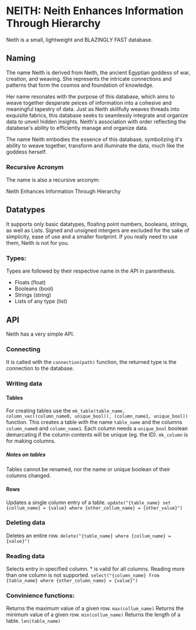 # NEITH: Neith Enhances Information Through Hierarchy
Neith is a small, lightweight and BLAZINGLY FAST database.

## Naming

The name Neith is derived from Neith, the ancient Egyptian goddess of war, creation, and weaving. She represents the intricate connections and patterns that form the cosmos and foundation of knowledge. 

Her name resonates with the purpose of this database, which aims to weave together desperate peices of information into a cohesive and meaningful tapestry of data. Just as Neith skillfully weaves threads into exquisite fabrics, this database seeks to seamlessly integrate and organize data to unveil hidden insights. Neith's association with order reflecting the databese's ability to efficiently manage and organize data.

The name Neith embodies the essence of this database, symbolizing it's ability to weave together, transform and illuminate the data, much like the goddess herself.

### Recursive Acronym
The name is also a recursive arconym:

Neith
Enhances
Information
Through
Hierarchy

## Datatypes
It supports only basic datatypes, floating point numbers, booleans, strings, as well as Lists.
Signed and unsigned intergers are excluded for the sake of simplicity, ease of use and a smaller footprint.
If you really need to use them, Neith is not for you.

### Types:
Types are followed by their respective name in the API in parenthesis.
- Floats (float)
- Booleans (bool)
- Strings (string)
- Lists of any type (list)

## API
Neith has a very simple API.

### Connecting
It is called with the `connection(path)` function, the returned type is the connection to the database.

### Writing data

#### Tables
For creating tables use the `mk_table(table_name, column_vec((column_name0, unique_bool)), (column_name1, unique_bool))` function.
This creates a table with the name `table_name` and the columns `column_name0` and `column_name1`. 
Each column needs a `unique_bool` boolean demarcating if the column contents will be unique (eg. the ID).
`mk_column` is for making columns.
##### Notes on tables
Tables cannot be renamed, nor the name or unique boolean of their columns changed.

#### Rows
Updates a single column entry of a table.
`update("{table_name} set {collum_name} = {value} where {other_collum_name} = {other_value}")`

### Deleting data
Deletes an entire row.
`delete("{table_name} where {collum_name} = {value}")`

### Reading data
Selects entry in specified column. * is valid for all columns.
Reading more than one column is not supported.
`select("{column_name} from {table_name} where {other_column_name} = {value}")`

### Convinience functions:
Returns the maximum value of a given row.
`max(collum_name)`
Returns the minimum value of a given row.
`min(collum_name)`
Returns the length of a table.
`len(table_name)`
